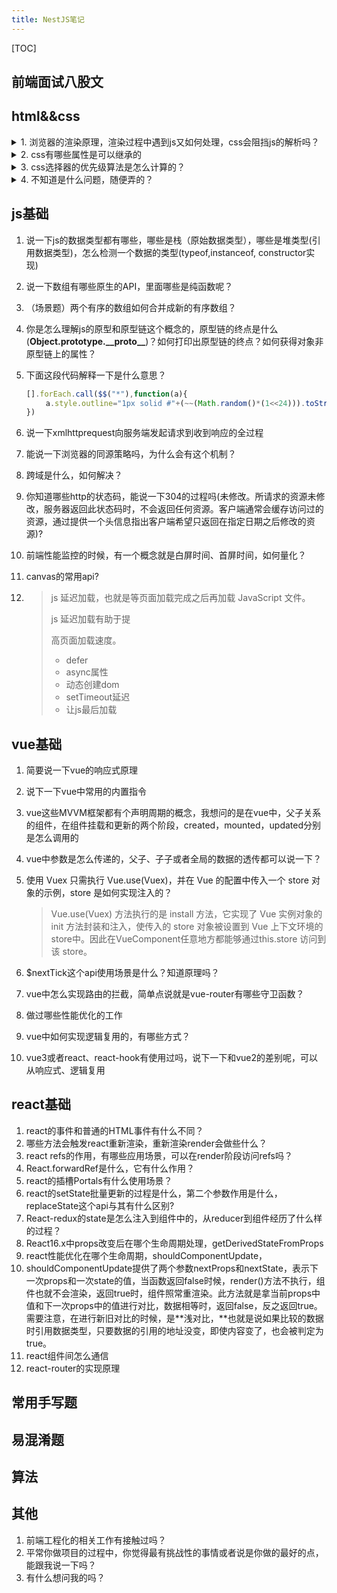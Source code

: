```yaml
---
title: NestJS笔记
---
```


[TOC]

## 前端面试八股文

## html&&css

<details>
   <summary>1. 浏览器的渲染原理，渲染过程中遇到js又如何处理，css会阻挡js的解析吗？</summary>
   <code style="width: 100%;display:inline-block;">
   console.log(111)<br/>
   test111
   </code>
</details>
<details>
   <summary>2. css有哪些属性是可以继承的</summary>
   *问题2答案
</details>
<details>
   <summary>3. css选择器的优先级算法是怎么计算的？</summary>
   * 问题3答案
</details>
<details>
  <summary>4. 不知道是什么问题，随便弄的？</summary>
  <code>
  hahaha
  </code>
</details>

## js基础

1. 说一下js的数据类型都有哪些，哪些是栈（原始数据类型），哪些是堆类型(引用数据类型)，怎么检测一个数据的类型(typeof,instanceof, constructor实现)

2. 说一下数组有哪些原生的API，里面哪些是纯函数呢？

3. （场景题）两个有序的数组如何合并成新的有序数组？

4. 你是怎么理解js的原型和原型链这个概念的，原型链的终点是什么(**Object.prototype.\_\_proto\_\_**)？如何打印出原型链的终点？如何获得对象非原型链上的属性？

5. 下面这段代码解释一下是什么意思？

   ```javascript
   [].forEach.call($$("*"),function(a){
    　　a.style.outline="1px solid #"+(~~(Math.random()*(1<<24))).toString(16);
   })
   ```

6. 说一下xmlhttprequest向服务端发起请求到收到响应的全过程

7. 能说一下浏览器的同源策略吗，为什么会有这个机制？

8. 跨域是什么，如何解决？

9. 你知道哪些http的状态码，能说一下304的过程吗(未修改。所请求的资源未修改，服务器返回此状态码时，不会返回任何资源。客户端通常会缓存访问过的资源，通过提供一个头信息指出客户端希望只返回在指定日期之后修改的资源)?

10. 前端性能监控的时候，有一个概念就是白屏时间、首屏时间，如何量化？

11. canvas的常用api?

12. > js 延迟加载，也就是等页面加载完成之后再加载 JavaScript 文件。 
    >
    > js 延迟加载有助于提
    >
    > 高页面加载速度。
    >
    > * defer
    > * async属性
    > * 动态创建dom
    > * setTimeout延迟
    > * 让js最后加载

## vue基础

1. 简要说一下vue的响应式原理

2. 说下一下vue中常用的内置指令

3. vue这些MVVM框架都有个声明周期的概念，我想问的是在vue中，父子关系的组件，在组件挂载和更新的两个阶段，created，mounted，updated分别是怎么调用的

4. vue中参数是怎么传递的，父子、子子或者全局的数据的透传都可以说一下？

5. 使用 Vuex 只需执行 Vue.use(Vuex)，并在 Vue 的配置中传入一个 store 对象的示例，store 是如何实现注入的？

   > Vue.use(Vuex) 方法执行的是 install 方法，它实现了 Vue 实例对象的 init 方法封装和注入，使传入的 store 对象被设置到 Vue 上下文环境的store中。因此在VueComponent任意地方都能够通过this.store 访问到该 store。

6. $nextTick这个api使用场景是什么？知道原理吗？

7. vue中怎么实现路由的拦截，简单点说就是vue-router有哪些守卫函数？

8. 做过哪些性能优化的工作

9. vue中如何实现逻辑复用的，有哪些方式？

10. vue3或者react、react-hook有使用过吗，说下一下和vue2的差别呢，可以从响应式、逻辑复用

## react基础

1. react的事件和普通的HTML事件有什么不同？
2. 哪些方法会触发react重新渲染，重新渲染render会做些什么？
3. react refs的作用，有哪些应用场景，可以在render阶段访问refs吗？
4. React.forwardRef是什么，它有什么作用？
5. react的插槽Portals有什么使用场景？
6. react的setState批量更新的过程是什么，第二个参数作用是什么，replaceState这个api与其有什么区别?
7. React-redux的state是怎么注入到组件中的，从reducer到组件经历了什么样的过程？
8. React16.x中props改变后在哪个生命周期处理，getDerivedStateFromProps
9. react性能优化在哪个生命周期，shouldComponentUpdate，
10. shouldComponentUpdate提供了两个参数nextProps和nextState，表示下一次props和一次state的值，当函数返回false时候，render()方法不执行，组件也就不会渲染，返回true时，组件照常重渲染。此方法就是拿当前props中值和下一次props中的值进行对比，数据相等时，返回false，反之返回true。需要注意，在进行新旧对比的时候，是**浅对比，**也就是说如果比较的数据时引用数据类型，只要数据的引用的地址没变，即使内容变了，也会被判定为true。
11. react组件间怎么通信
12. react-router的实现原理

## 常用手写题

## 易混淆题

## 算法

## 其他

1. 前端工程化的相关工作有接触过吗？
2. 平常你做项目的过程中，你觉得最有挑战性的事情或者说是你做的最好的点，能跟我说一下吗？
3. 有什么想问我的吗？
